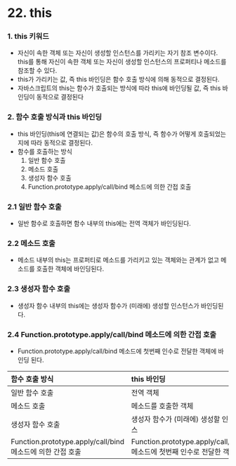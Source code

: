 # 22. this

### 1.  this 키워드

- 자신이 속한 객체 또는 자신이 생성할 인스턴스를 가리키는 자기 참조 변수이다. this를 통해 자신이 속한 객체 또는 자신이 생성할 인스턴스의 프로퍼티나 메소드를 참조할 수 있다.
- this가 가리키는 값, 즉 this 바인딩은 함수 호출 방식에 의해 동적으로 결정된다.
- 자바스크립트의 this는 함수가 호출되는 방식에 따라 this에 바인딩될 값, 즉 this 바인딩이 동적으로 결정된다

### 2. 함수 호출 방식과 this 바인딩

- this 바인딩(this에 연결되는 값)은 함수의 호출 방식, 즉 함수가 어떻게 호출되었는지에 따라 동적으로 결정된다.
- 함수를 호출하는 방식
  1. 일반 함수 호출
  2. 메소드 호출
  3. 생성자 함수 호출
  4. Function.prototype.apply/call/bind 메소드에 의한 간접 호출

### 2.1 일반 함수 호출

- 일반 함수로 호출하면 함수 내부의 this에는 전역 객체가 바인딩된다.

### 2.2 메소드 호출

- 메소드 내부의 this는 프로퍼티로 메소드를 가리키고 있는 객체와는 관계가 없고 메소드를 호출한 객체에 바인딩된다.

### 2.3 생성자 함수 호출

- 생성자 함수 내부의 this에는 생성자 함수가 (미래에) 생성할 인스턴스가 바인딩된다.

### 2.4 Function.prototype.apply/call/bind 메소드에 의한 간접 호출

- Function.prototype.apply/call/bind 메소드에 첫번째 인수로 전달한 객체에 바인딩 된다.

| 함수 호출 방식                                             | this 바인딩                                                  |
| :--------------------------------------------------------- | :----------------------------------------------------------- |
| 일반 함수 호출                                             | 전역 객체                                                    |
| 메소드 호출                                                | 메소드를 호출한 객체                                         |
| 생성자 함수 호출                                           | 생성자 함수가 (미래에) 생성할 인스턴스                       |
| Function.prototype.apply/call/bind 메소드에 의한 간접 호출 | Function.prototype.apply/call/bind 메소드에 첫번째 인수로 전달한 객체 |

